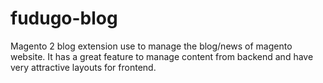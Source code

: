 # fudugo-blog
Magento 2 blog extension use to manage the blog/news  of magento website. It has a great feature to manage content from backend and have very attractive layouts for frontend. 
